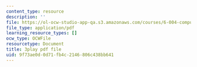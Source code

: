 ```yaml
---
content_type: resource
description: ''
file: https://ol-ocw-studio-app-qa.s3.amazonaws.com/courses/6-004-computation-structures-spring-2017/9f73ae0d0d71fb4c2146806c438bb641_2IQxigpPMns.pdf
file_type: application/pdf
learning_resource_types: []
ocw_type: OCWFile
resourcetype: Document
title: 3play pdf file
uid: 9f73ae0d-0d71-fb4c-2146-806c438bb641
---
```

